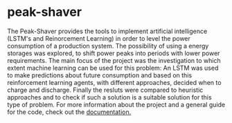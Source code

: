 # peak-shaver

The Peak-Shaver provides the tools to implement artificial intelligence (LSTM's and Reinorcement Learning) in order to level the power consumption of a production system. The possibility of using a energy storages was explored, to shift power peaks into periods with lower power requirements. The main focus of the project was the investigation to which extent machine learning can be used for this problem: An LSTM was used to make predictions about future consumption and based on this reinforcement learning agents, with different approaches, decided when to charge and discharge. Finally the resluts were compared to heuristic approaches and to check if such a solution is a suitable solution for this type of problem. For more information about the project and a general guide for the code, check out the [documentation.](https://peak-shaver.readthedocs.io/en/latest/index.html)
